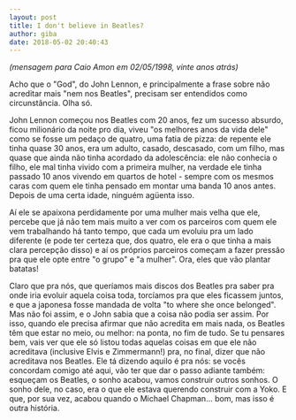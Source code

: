 ```yaml
---
layout: post
title: I don't believe in Beatles?
author: giba
date: 2018-05-02 20:40:43
---
```

*(mensagem para Caio Amon em 02/05/1998, vinte anos atrás)*

Acho que o "God", do John Lennon, e principalmente a frase sobre não acreditar mais "nem nos Beatles", precisam ser entendidos como circunstância. Olha só.

John Lennon começou nos Beatles com 20 anos, fez um sucesso absurdo, ficou milionário da noite pro dia, viveu "os melhores anos da vida dele" como se fosse um pedaço de quatro, uma fatia de pizza: de repente ele tinha quase 30 anos, era um adulto, casado, descasado, com um filho, mas quase que ainda não tinha acordado da adolescência: ele não conhecia o filho, ele mal tinha vivido com a primeira mulher, na verdade ele tinha passado 10 anos vivendo em quartos de hotel - sempre com os mesmos caras com quem ele tinha pensado em montar uma banda 10 anos antes. Depois de uma certa idade, ninguém agüenta isso.

Aí ele se apaixona perdidamente por uma mulher mais velha que ele, percebe que já não tem mais muito a ver com os parceiros com quem ele vem trabalhando há tanto tempo, que cada um evoluiu pra um lado diferente (e pode ter certeza que, dos quatro, ele era o que tinha a mais clara percepção disso) e aí os próprios parceiros começam a fazer pressão pra que ele opte entre "o grupo" e "a mulher". Ora, eles que vão plantar batatas!

Claro que pra nós, que queríamos mais discos dos Beatles pra saber pra onde iria evoluir aquela coisa toda, torcíamos pra que eles ficassem juntos, e que a japonesa fosse mandada de volta "to where she once belonged". Mas não foi assim, e o John sabia que a coisa não podia ser assim. Por isso, quando ele precisa afirmar que não acredita em mais nada, os Beatles têm que estar no meio, ou melhor: na ponta, no fim de tudo. Se tu pensares bem, vais ver que ele só listou todas aquelas coisas em que ele não acreditava (inclusive Elvis e Zimmermann!) pra, no final, dizer que não acreditava nos Beatles. Ele tá dizendo aquilo é pra nós: se vocês concordam comigo até aqui, vão ter que dar o passo adiante também: esqueçam os Beatles, o sonho acabou, vamos construir outros sonhos. O sonho dele, no caso, era o que ele estava querendo construir com a Yoko. E que, por sua vez, acabou quando o Michael Chapman... bom, mas isso é outra história.
